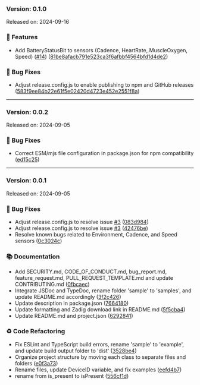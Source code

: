 ### Version: 0.1.0

Released on: 2024-09-16

### 🚀 Features

-   Add BatteryStatusBit to sensors (Cadence, HeartRate, MuscleOxygen, Speed) ([#14](https://github.com/Benjamin-Stefan/ant-plus-next/issues/14)) ([81be8afacb791e523ca3f6afbbf4564bfd1d4de2](/commit/81be8afacb791e523ca3f6afbbf4564bfd1d4de2))

### 🐛 Bug Fixes

-   Adjust release.config.js to enable publishing to npm and GitHub releases ([583f9ee84b22e61f5e02420d4723e452e2551f8a](/commit/583f9ee84b22e61f5e02420d4723e452e2551f8a))

---

### Version: 0.0.2

Released on: 2024-09-05

### 🐛 Bug Fixes

-   Correct ESM/mjs file configuration in package.json for npm compatibility ([ed15c25](https://github.com/Benjamin-Stefan/ant-plus-next/commit/ed15c251ae3255b471e6722f61850380751563a3))

---

### Version: 0.0.1

Released on: 2024-09-05

### 🐛 Bug Fixes

-   Adjust release.config.js to resolve issue [#3](https://github.com/Benjamin-Stefan/ant-plus-next/issues/3) ([083d984](https://github.com/Benjamin-Stefan/ant-plus-next/commit/083d98409f168b0c6f07425bcb1f938d7b263e2e))
-   Adjust release.config.js to resolve issue [#3](https://github.com/Benjamin-Stefan/ant-plus-next/issues/3) ([42476be](https://github.com/Benjamin-Stefan/ant-plus-next/commit/42476beb92c6e5b4afd49bd00838052776547807))
-   Resolve known bugs related to Environment, Cadence, and Speed sensors ([0c3024c](https://github.com/Benjamin-Stefan/ant-plus-next/commit/0c3024c73786829afa078162a5fb2533a2adcb61))

### 📚 Documentation

-   Add SECURITY.md, CODE_OF_CONDUCT.md, bug_report.md, feature_request.md, PULL_REQUEST_TEMPLATE.md and update CONTRIBUTING.md ([0fbcaec](https://github.com/Benjamin-Stefan/ant-plus-next/commit/0fbcaec72597cb6147257b81e907e41207e7f081))
-   Integrate JSDoc and TypeDoc, rename folder 'sample' to 'samples', and update README.md accordingly ([3f2c426](https://github.com/Benjamin-Stefan/ant-plus-next/commit/3f2c42612acac0713d0a59c70466d533ed8802ae))
-   Update description in package.json ([7664180](https://github.com/Benjamin-Stefan/ant-plus-next/commit/7664180c9727c6303bc7d173b8da83ce7a822d5c))
-   Update formatting and Zadig download link in README.md ([5f5cba4](https://github.com/Benjamin-Stefan/ant-plus-next/commit/5f5cba4a7136a3ef8506d681eeb49a60fa97ce1a))
-   Update README.md and project.json ([6292841](https://github.com/Benjamin-Stefan/ant-plus-next/commit/6292841f4643dd3c868c574cd12f32267e1e75e3))

### ♻️ Code Refactoring

-   Fix ESLint and TypeScript build errors, rename 'sample' to 'example', and update build output folder to 'dist' ([3528be4](https://github.com/Benjamin-Stefan/ant-plus-next/commit/3528be424b9ce92eca1d86ab49a4ca19250e0cd2))
-   Organize project structure by moving each class to separate files and folders ([e0f3a73](https://github.com/Benjamin-Stefan/ant-plus-next/commit/e0f3a733a6ff156f28ab296a42f3ae4e8f9f3783))
-   Rename files, update DeviceID variable, and fix examples ([eefd4b7](https://github.com/Benjamin-Stefan/ant-plus-next/commit/eefd4b760ad2874da7f5025aeadaacef453b180e))
-   rename from is_present to isPresent ([556cf1d](https://github.com/Benjamin-Stefan/ant-plus-next/commit/556cf1d98e502b8e236999c550b7521aba503e7c))
